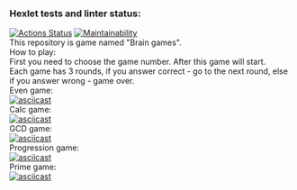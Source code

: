 ### Hexlet tests and linter status:
[![Actions Status](https://github.com/benzovvozh/java-project-61/actions/workflows/hexlet-check.yml/badge.svg)](https://github.com/benzovvozh/java-project-61/actions)
[![Maintainability](https://api.codeclimate.com/v1/badges/dee5eceec7487df26266/maintainability)](https://codeclimate.com/github/benzovvozh/java-project-61/maintainability)  
This repository is game named "Brain games".  
How to play:  
First you need to choose the game number. After this game will start.  
Each game has 3 rounds, if you answer correct - go to the next round, else if you answer wrong - game over.  
Even game:  
[![asciicast](https://asciinema.org/a/hsebzSoCje1cVyzTsMchX0H3J.svg)](https://asciinema.org/a/hsebzSoCje1cVyzTsMchX0H3J?autoplay=true)  
Calc game:  
[![asciicast](https://asciinema.org/a/fij8pnHtjrnpVzcRO9qUXE2Hp.svg)](https://asciinema.org/a/fij8pnHtjrnpVzcRO9qUXE2Hp?autoplay=true)  
GCD game:  
[![asciicast](https://asciinema.org/a/akxnOSoc5YFbhsNv2MBwCSjB4.svg)](https://asciinema.org/a/akxnOSoc5YFbhsNv2MBwCSjB4?autoplay=true)  
Progression game:  
[![asciicast](https://asciinema.org/a/lylZ2gXTGYWsW3qUnGhAV6ob9.svg)](https://asciinema.org/a/lylZ2gXTGYWsW3qUnGhAV6ob9?autoplay=true)   
Prime game:  
[![asciicast](https://asciinema.org/a/A7xkUM64nJOe38jpW4fIm1AW2.svg)](https://asciinema.org/a/A7xkUM64nJOe38jpW4fIm1AW2?autoplay=true) 
